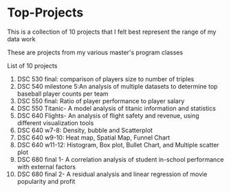# Top-Projects

This is a collection of 10 projects that I felt best represent the range of my data work

These are projects from my various master's program classes

List of 10 projects

1.	DSC 530 final: comparison of players size to number of triples
2.	DSC 540 milestone 5:An analysis of multiple datasets to determine top baseball player counts per team
3.	DSC 550 final: Ratio of player performance to player salary
4.	DSC 550 Titanic- A model analysis of titanic information and statistics 
5.	DSC 640 Flights- An analysis of flight safety and revenue, using different visualization tools
6.	DSC 640 w7-8: Density, bubble and Scatterplot
7.	DSC 640 w9-10: Heat map, Spatial Map, Funnel Chart
8.	DSC 640 w11-12: Histogram, Box plot, Bullet Chart, and Multiple scatter plot
9.	DSC 680 final 1- A correlation analysis of student in-school performance with external factors
10.	DSC 680 final 2- A residual analysis and linear regression of movie popularity and profit

